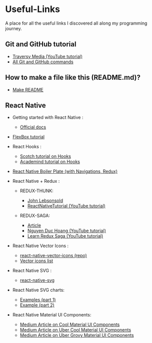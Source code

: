 # Useful-Links
A place for all the useful links I discovered all along my programming journey.

## Git and GitHub tutorial
* [Traversy Media (YouTube tutorial)](https://www.youtube.com/watch?v=SWYqp7iY_Tc)
* [All Git and GitHub commands](https://github.com/joshnh/Git-Commands)

## How to make a file like this (README.md)?
* [Make README](https://www.makeareadme.com/)

## React Native

* Getting started with React Native : 
	* [Official docs](https://facebook.github.io/react-native/docs/getting-started)
	
* [FlexBox tutorial](https://jsfiddle.net/bradtraversy/bu0ecodm/1/)

* React Hooks : 
	* [Scotch tutorial on Hooks](https://scotch.io/tutorials/build-a-react-to-do-app-with-react-hooks-no-class-components)
	* [Academind tutorial on Hooks](https://academind.com/learn/react/react-hooks-introduction/)

* [React Native Boiler Plate (with Navigations, Redux)](https://github.com/victorkvarghese/react-native-feature-boilerplate?source=post_page-----dd7c4434bc26----------------------)

* React Native + Redux :
	* REDUX-THUNK:
		* [John Lebsonsold](https://www.youtube.com/playlist?list=PLk083BmAphjtGWyZUuo1BiCS_ZAgps6j5)
		* [ReactNativeTutorial (YouTube tutorial)](https://www.youtube.com/watchv=Hn2acItzQBk&list=PLSQhEegvsgQCCeaJe2V9XrsD7EIm2Qpv5&index=10&t=0s)

	* REDUX-SAGA:
		* [Article](https://blog.logrocket.com/understanding-redux-saga-from-action-creators-to-sagas-2587298b5e71/​​​​​​​)
		* [Nguyen Duc Hoang (YouTube tutorial)](https://www.youtube.com/watch?v=IOTEAunY8ZI)
		* [Learn Redux Saga (YouTube tutorial)](https://www.youtube.com/playlist?list=PLMV09mSPNaQlWvqEwF6TfHM-CVM6lXv39)

* React Native Vector Icons : 
	* [react-native-vector-icons (repo)](https://github.com/oblador/react-native-vector-icons)
	* [Vector icons list](https://oblador.github.io/react-native-vector-icons/)

* React Native SVG : 
	* [react-native-svg](https://github.com/react-native-community/react-native-svg)

* React Native SVG charts: 
	* [Examples (part 1)](https://github.com/JesperLekland/react-native-svg-charts)
	* [Example (part 2)](https://github.com/JesperLekland/react-native-svg-charts-examples)

* React Native Material UI Components: 
	* [Medium Article on Cool Material UI Components](https://medium.com/@victorvarghese/super-cool-material-ui-components-in-react-native-dd7c4434bc26)
	* [Medium Article on Uber Cool Material UI Components](https://medium.com/@victorvarghese/uber-cool-react-native-components-30a757db5852)
	* [Medium Article on Uber Grovy Material UI Components](https://medium.com/@victorvarghese/groovy-react-native-components-c9aa478e1627)
